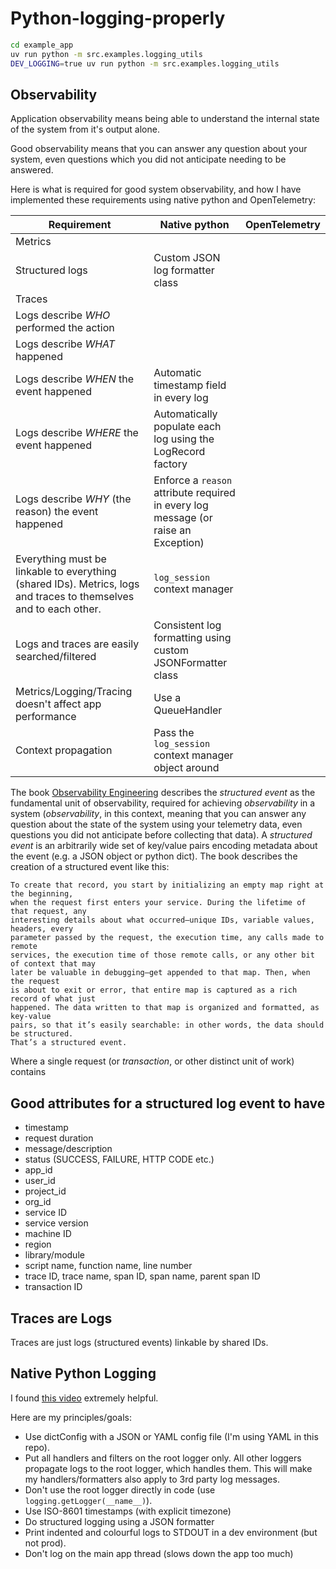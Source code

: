# Python-logging-properly

```bash
cd example_app
uv run python -m src.examples.logging_utils
DEV_LOGGING=true uv run python -m src.examples.logging_utils
```

## Observability

Application observability means being able to understand the internal state of the system from it's output alone.

Good observability means that you can answer any question about your system, even questions which you did not anticipate needing to be answered.

Here is what is required for good system observability, and how I have implemented these requirements using native python and OpenTelemetry:

| Requirement                                                                                                       | Native python                                                                      | OpenTelemetry |
| ----------------------------------------------------------------------------------------------------------------- | ---------------------------------------------------------------------------------- | ------------- |
| Metrics                                                                                                           |                                                                                    |
| Structured logs                                                                                                   | Custom JSON log formatter class                                                    |
| Traces                                                                                                            |                                                                                    |
| Logs describe _WHO_ performed the action                                                                          |                                                                                    |
| Logs describe _WHAT_ happened                                                                                     |                                                                                    |
| Logs describe _WHEN_ the event happened                                                                           | Automatic timestamp field in every log                                             |
| Logs describe _WHERE_ the event happened                                                                          | Automatically populate each log using the LogRecord factory                        |
| Logs describe _WHY_ (the reason) the event happened                                                               | Enforce a `reason` attribute required in every log message (or raise an Exception) |
| Everything must be linkable to everything (shared IDs). Metrics, logs and traces to themselves and to each other. | `log_session` context manager                                                      |
| Logs and traces are easily searched/filtered                                                                      | Consistent log formatting using custom JSONFormatter class                         |               |
| Metrics/Logging/Tracing doesn't affect app performance                                                            | Use a QueueHandler                                                                 |               |
| Context propagation                                                                                               | Pass the `log_session` context manager object around                               |               |

The book [Observability Engineering](https://www.oreilly.com/library/view/observability-engineering/9781492076438/) describes the _structured event_ as the fundamental unit of observability, required for achieving _observability_ in a system (_observability_, in this context, meaning that you can answer any question about the state of the system using your telemetry data, even questions you did not anticipate before collecting that data). A _structured event_ is an arbitrarily wide set of key/value pairs encoding metadata about the event (e.g. a JSON object or python dict). The book describes the creation of a structured event like this:

```
To create that record, you start by initializing an empty map right at the beginning,
when the request first enters your service. During the lifetime of that request, any
interesting details about what occurred—unique IDs, variable values, headers, every
parameter passed by the request, the execution time, any calls made to remote
services, the execution time of those remote calls, or any other bit of context that may
later be valuable in debugging—get appended to that map. Then, when the request
is about to exit or error, that entire map is captured as a rich record of what just
happened. The data written to that map is organized and formatted, as key-value
pairs, so that it’s easily searchable: in other words, the data should be structured.
That’s a structured event.
```

Where a single request (or _transaction_, or other distinct unit of work) contains

## Good attributes for a structured log event to have

- timestamp
- request duration
- message/description
- status (SUCCESS, FAILURE, HTTP CODE etc.)
- app_id
- user_id
- project_id
- org_id
- service ID
- service version
- machine ID
- region
- library/module
- script name, function name, line number
- trace ID, trace name, span ID, span name, parent span ID
- transaction ID

## Traces are Logs

Traces are just logs (structured events) linkable by shared IDs.

## Native Python Logging

I found [this video](https://www.youtube.com/watch?v=9L77QExPmI0) extremely helpful.

Here are my principles/goals:

- Use dictConfig with a JSON or YAML config file (I'm using YAML in this repo).
- Put all handlers and filters on the root logger only. All other loggers propagate logs to the root logger, which handles them. This will make my handlers/formatters also apply to 3rd party log messages.
- Don't use the root logger directly in code (use `logging.getLogger(__name__)`).
- Use ISO-8601 timestamps (with explicit timezone)
- Do structured logging using a JSON formatter
- Print indented and colourful logs to STDOUT in a dev environment (but not prod).
- Don't log on the main app thread (slows down the app too much)
